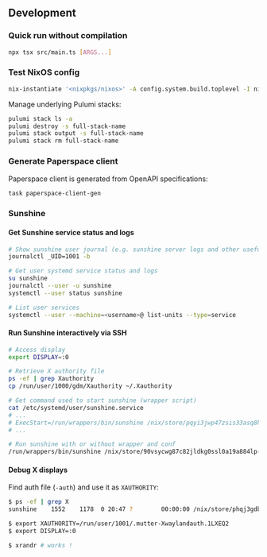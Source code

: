 ## Development

### Quick run without compilation

```sh
npx tsx src/main.ts [ARGS...]
```

### Test NixOS config

```sh
nix-instantiate '<nixpkgs/nixos>' -A config.system.build.toplevel -I nixpkgs=channel:nixos-23.05 --arg configuration ./configs/nix/wolf-aws.nix
```

Manage underlying Pulumi stacks:

```sh
pulumi stack ls -a
pulumi destroy -s full-stack-name
pulumi stack output -s full-stack-name
pulumi stack rm full-stack-name
```

### Generate Paperspace client

Paperspace client is generated from OpenAPI specifications:

```sh
task paperspace-client-gen
```

### Sunshine

#### Get Sunshine service status and logs

```sh
# Show sunshine user journal (e.g. sunshine server logs and other useful debug info)
journalctl _UID=1001 -b

# Get user systemd service status and logs 
su sunshine
journalctl --user -u sunshine
systemctl --user status sunshine

# List user services
systemctl --user --machine=<username>@ list-units --type=service
```

#### Run Sunshine interactively via SSH

```sh
# Access display
export DISPLAY=:0

# Retrieve X authority file
ps -ef | grep Xauthority
cp /run/user/1000/gdm/Xauthority ~/.Xauthority

# Get command used to start sunshine (wrapper script)
cat /etc/systemd/user/sunshine.service 
# ...
# ExecStart=/run/wrappers/bin/sunshine /nix/store/pqyi3jwp47zsis33asq8hn2i01zdygcd-sunshine.conf/config/sunshine.conf
# ...

# Run sunshine with or without wrapper and conf
/run/wrappers/bin/sunshine /nix/store/90vsycwg87c82jldkg0ssl0a19a884lp-sunshine.conf/config/sunshine.conf
```

#### Debug X displays

Find auth file (`-auth`) and use it as `XAUTHORITY`:

```sh
$ ps -ef | grep X
sunshine    1552    1178  0 20:47 ?        00:00:00 /nix/store/phqj3gdb9p5467zny78awnqmqrx2klrd-xwayland-24.1.0/bin/Xwayland :0 -rootless -noreset -accessx -core -auth /run/user/1001/.mutter-Xwaylandauth.1LXEQ2 -listenfd 4 -listenfd 5 -displayfd 6 -listenfd 7 -byteswappedclients -enable-ei-portal

$ export XAUTHORITY=/run/user/1001/.mutter-Xwaylandauth.1LXEQ2
$ export DISPLAY=:0

$ xrandr # works !
```

